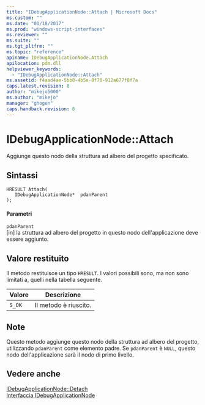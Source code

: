 ```yaml
---
title: "IDebugApplicationNode::Attach | Microsoft Docs"
ms.custom: ""
ms.date: "01/18/2017"
ms.prod: "windows-script-interfaces"
ms.reviewer: ""
ms.suite: ""
ms.tgt_pltfrm: ""
ms.topic: "reference"
apiname: IDebugApplicationNode.Attach
apilocation: pdm.dll
helpviewer_keywords: 
  - "IDebugApplicationNode::Attach"
ms.assetid: f4aad4ae-5bb0-4b5e-8f70-912a677f8f7a
caps.latest.revision: 8
author: "mikejo5000"
ms.author: "mikejo"
manager: "ghogen"
caps.handback.revision: 8
---
```

# IDebugApplicationNode::Attach
Aggiunge questo nodo della struttura ad albero del progetto specificato.  
  
## Sintassi  
  
```  
HRESULT Attach(  
   IDebugApplicationNode*  pdanParent  
);  
```  
  
#### Parametri  
 `pdanParent`  
 \[in\] la struttura ad albero del progetto in questo nodo dell'applicazione deve essere aggiunto.  
  
## Valore restituito  
 Il metodo restituisce un tipo `HRESULT`.  I valori possibili sono, ma non sono limitati a, quelli nella tabella seguente.  
  
|Valore|Descrizione|  
|------------|-----------------|  
|`S_OK`|Il metodo è riuscito.|  
  
## Note  
 Questo metodo aggiunge questo nodo della struttura ad albero del progetto, utilizzando `pdanParent` come elemento padre.  Se `pdanParent` è `NULL`, questo nodo dell'applicazione sarà il nodo di primo livello.  
  
## Vedere anche  
 [IDebugApplicationNode::Detach](../../winscript/reference/idebugapplicationnode-detach.md)   
 [Interfaccia IDebugApplicationNode](../../winscript/reference/idebugapplicationnode-interface.md)